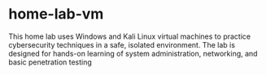 # home-lab-vm
This home lab uses Windows and Kali Linux virtual machines to practice cybersecurity techniques in a safe, isolated environment. The lab is designed for hands-on learning of system administration, networking, and basic penetration testing
